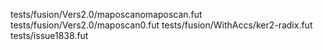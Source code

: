 tests/fusion/Vers2.0/maposcanomaposcan.fut
tests/fusion/Vers2.0/maposcan0.fut
tests/fusion/WithAccs/ker2-radix.fut
tests/issue1838.fut
